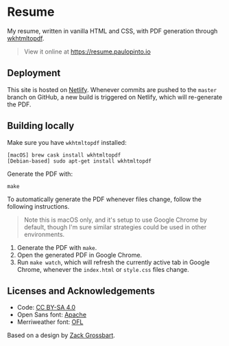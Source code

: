 # Resume
My resume, written in vanilla HTML and CSS, with PDF generation through [wkhtmltopdf](http://wkhtmltopdf.org).

> View it online at https://resume.paulopinto.io

## Deployment
This site is hosted on [Netlify](https://www.netlify.com). Whenever commits are pushed to the `master` branch on GitHub, a new build is triggered on Netlify, which will re-generate the PDF.

## Building locally
Make sure you have `wkhtmltopdf` installed:

```shell
[macOS] brew cask install wkhtmltopdf
[Debian-based] sudo apt-get install wkhtmltopdf
```

Generate the PDF with:

```shell
make
```

To automatically generate the PDF whenever files change, follow the following instructions.

> Note this is macOS only, and it's setup to use Google Chrome by default, though I'm sure similar strategies could be used in other environments.

1. Generate the PDF with `make`.
2. Open the generated PDF in Google Chrome.
3. Run `make watch`, which will refresh the currently active tab in Google Chrome, whenever the `index.html` or `style.css` files change.

## Licenses and Acknowledgements
- Code: [CC BY-SA 4.0](https://creativecommons.org/licenses/by-sa/4.0/)
- Open Sans font: [Apache](https://github.com/regularjack/cv/blob/gh-pages/fonts/Open_Sans/LICENSE)
- Merriweather font: [OFL](https://github.com/regularjack/cv/blob/gh-pages/fonts/Merriweather/LICENSE)

Based on a design by [Zack Grossbart](http://www.zackgrossbart.com/hackito/resume/).
